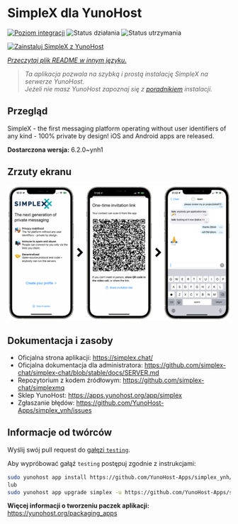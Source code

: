 <!--
To README zostało automatycznie wygenerowane przez <https://github.com/YunoHost/apps/tree/master/tools/readme_generator>
Nie powinno być ono edytowane ręcznie.
-->

# SimpleX dla YunoHost

[![Poziom integracji](https://apps.yunohost.org/badge/integration/simplex)](https://ci-apps.yunohost.org/ci/apps/simplex/)
![Status działania](https://apps.yunohost.org/badge/state/simplex)
![Status utrzymania](https://apps.yunohost.org/badge/maintained/simplex)

[![Zainstaluj SimpleX z YunoHost](https://install-app.yunohost.org/install-with-yunohost.svg)](https://install-app.yunohost.org/?app=simplex)

*[Przeczytaj plik README w innym języku.](./ALL_README.md)*

> *Ta aplikacja pozwala na szybką i prostą instalację SimpleX na serwerze YunoHost.*  
> *Jeżeli nie masz YunoHost zapoznaj się z [poradnikiem](https://yunohost.org/install) instalacji.*

## Przegląd

SimpleX - the first messaging platform operating without user identifiers of any kind - 100% private by design! iOS and Android apps are released.

**Dostarczona wersja:** 6.2.0~ynh1

## Zrzuty ekranu

![Zrzut ekranu z SimpleX](./doc/screenshots/conversation.png)

## Dokumentacja i zasoby

- Oficjalna strona aplikacji: <https://simplex.chat/>
- Oficjalna dokumentacja dla administratora: <https://github.com/simplex-chat/simplex-chat/blob/stable/docs/SERVER.md>
- Repozytorium z kodem źródłowym: <https://github.com/simplex-chat/simplexmq>
- Sklep YunoHost: <https://apps.yunohost.org/app/simplex>
- Zgłaszanie błędów: <https://github.com/YunoHost-Apps/simplex_ynh/issues>

## Informacje od twórców

Wyślij swój pull request do [gałęzi `testing`](https://github.com/YunoHost-Apps/simplex_ynh/tree/testing).

Aby wypróbować gałąź `testing` postępuj zgodnie z instrukcjami:

```bash
sudo yunohost app install https://github.com/YunoHost-Apps/simplex_ynh/tree/testing --debug
lub
sudo yunohost app upgrade simplex -u https://github.com/YunoHost-Apps/simplex_ynh/tree/testing --debug
```

**Więcej informacji o tworzeniu paczek aplikacji:** <https://yunohost.org/packaging_apps>
